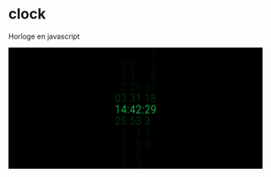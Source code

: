 # clock

Horloge en javascript

![Description de l'image](asset/img/screencapture-127-0-0-1-5500-clock-index-html-2024-02-29-14_42_29.png)